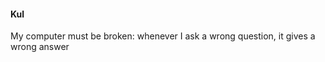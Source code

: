 #### Kul

 <!-- To err is human - and to blame it on a computer is even more so. -->


My computer must be broken: whenever I ask a wrong question, it gives a wrong answer
